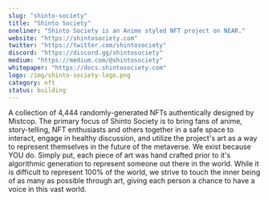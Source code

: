```yaml
---
slug: "shinto-society"
title: "Shinto Society"
oneliner: "Shinto Society is an Anime styled NFT project on NEAR."
website: "https://shintosociety.com"
twitter: "https://twitter.com/shintosociety"
discord: "https://discord.gg/shintosociety"
medium: "https://medium.com/@shintosociety"
whitepaper: "https://docs.shintosociety.com"
logo: /img/shinto-society-logo.png
category: nft
status: building
---
```


A collection of 4,444 randomly-generated NFTs authentically designed by Mistcop. The primary focus of Shinto Society is to bring fans of anime, story-telling, NFT enthusiasts and others together in a safe space to interact, engage in healthy discussion, and utilize the project's art as a way to represent themselves in the future of the metaverse. We exist because YOU do. Simply put, each piece of art was hand crafted prior to it's algorithmic generation to represent someone out there in the world. While it is difficult to represent 100% of the world, we strive to touch the inner being of as many as possible through art, giving each person a chance to have a voice in this vast world.
